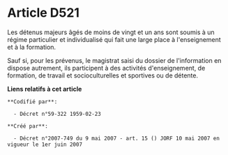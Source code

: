 # Article D521

Les détenus majeurs âgés de moins de vingt et un ans sont soumis à un régime particulier et individualisé qui fait une large
place à l'enseignement et à la formation.

Sauf si, pour les prévenus, le magistrat saisi du dossier de l'information en dispose autrement, ils participent à des
activités d'enseignement, de formation, de travail et socioculturelles et sportives ou de détente.

**Liens relatifs à cet article**

	**Codifié par**:

	  - Décret n°59-322 1959-02-23

	**Créé par**:

	  - Décret n°2007-749 du 9 mai 2007 - art. 15 () JORF 10 mai 2007 en vigueur le 1er juin 2007
